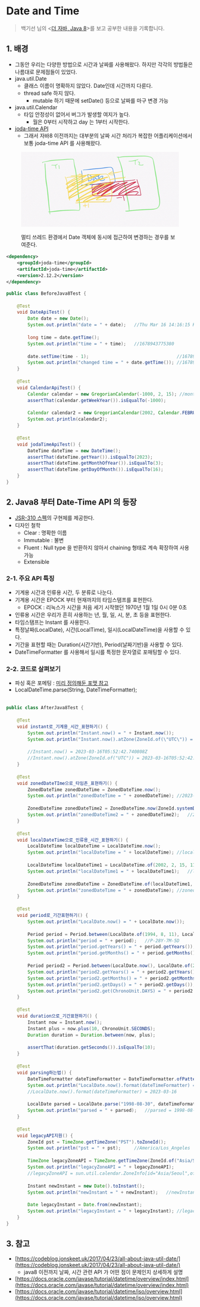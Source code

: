 # Date and Time

> 백기선 님의 <[더 자바, Java 8](https://www.inflearn.com/course/the-java-java8)>를 보고 공부한 내용을 기록합니다.&#x20;

## 1. 배경&#x20;

* 그동안 우리는 다양한 방법으로 시간과 날짜를 사용해왔다. 하지만 각각의 방법들은 나름대로 문제점들이 있었다.&#x20;
* java.util.Date&#x20;
  * 클래스 이름이 명확하지 않았다. Date인데 시간까지 다룬다.&#x20;
  * thread safe 하지 않다.
    * mutable 하기 때문에 setDate() 등으로 날짜를 마구 변경 가능 &#x20;
* java.util.Calendar
  * 타입 안정성이 없어서 버그가 발생할 여지가 높다.
    * &#x20;월은 0부터 시작하고 day 는 1부터 시작한다.&#x20;
* [joda-time API](https://www.joda.org/joda-time/)&#x20;
  * 그래서 자바8 이전까지는 대부분의 날짜 시간 처리가 복잡한 어플리케이션에서 보통 joda-time API 를 사용해왔다.&#x20;

<figure><img src="../../.gitbook/assets/image (3) (7).png" alt=""><figcaption><p>멀티 쓰레드 환경에서 Date 객체에 동시에 접근하여 변경하는 경우를 보여준다. </p></figcaption></figure>

```xml
<dependency>
    <groupId>joda-time</groupId>
    <artifactId>joda-time</artifactId>
    <version>2.12.2</version>
</dependency>
```

```java
public class BeforeJava8Test {

    @Test
    void DateApiTest() {
        Date date = new Date();
        System.out.println("date = " + date);   //Thu Mar 16 14:16:15 KST 2023

        long time = date.getTime();
        System.out.println("time = " + time);   //1678943775380

        date.setTime(time - 1);                                 //1678944050334
        System.out.println("changed time = " + date.getTime()); //1678944050333
    }

    @Test
    void CalendarApiTest() {
        Calendar calendar = new GregorianCalendar(-1000, 2, 15); //month는 0부터 시작하므로 숫자를 바로 쓸 수 없음
        assertThat(calendar.getWeekYear()).isEqualTo(-1000);

        Calendar calendar2 = new GregorianCalendar(2002, Calendar.FEBRUARY, 15);
        System.out.println(calendar2);
    }

    @Test
    void jodaTimeApiTest() {
        DateTime dateTime = new DateTime();
        assertThat(dateTime.getYear()).isEqualTo(2023);
        assertThat(dateTime.getMonthOfYear()).isEqualTo(3);
        assertThat(dateTime.getDayOfMonth()).isEqualTo(16);
    }
}
```

## 2. Java8 부터 Date-Time API 의 등장&#x20;

* [JSR-310 스펙](https://jcp.org/en/jsr/detail?id=310)의 구현체를 제공한다.&#x20;
* 디자인 철학&#x20;
  * Clear : 명확한 이름&#x20;
  * Immutable : 불변
  * Fluent : Null type 을 반환하지 않아서 chaining 형태로 계속 확장하여 사용 가능&#x20;
  * Extensible

### 2-1. 주요 API 특징&#x20;

* 기계용 시간과 인류용 시간, 두 분류로 나눈다.&#x20;
* 기계용 시간은 EPOCK 부터 현재까지의 타임스탬프를 표현한다.&#x20;
  * EPOCK : 리눅스가 시간을 처음 세기 시작했던 1970년 1월 1일 0시 0분 0초&#x20;
* 인류용 시간은 우리가 흔히 사용하는 년, 월, 일, 시, 분, 초 등을 표현한다.&#x20;
* 타임스탬프는 Instant 를 사용한다.&#x20;
* 특정날짜(LocalDate), 시간(LocalTime), 일시(LocalDateTime)을 사용할 수 있다.&#x20;
* 기간을 표현할 때는 Duration(시간기반), Period(날짜기반)을 사용할 수 있다.&#x20;
* DateTimeFormatter 를 사용해서 일시를 특정한 문자열로 포매팅할 수 있다.&#x20;

### 2-2. 코드로 살펴보기&#x20;

* 파싱 혹은 포메팅 : [미리 정의해둔 포맷 참고](https://docs.oracle.com/javase/8/docs/api/java/time/format/DateTimeFormatter.html#predefined)&#x20;
* LocalDateTime.parse(String, DateTimeFormatter);

```java

public class AfterJava8Test {

    @Test
    void instant로_기계용_시간_표현하기() {
        System.out.println("Instant.now() = " + Instant.now());
        System.out.println("Instant.now().atZone(ZoneId.of(\"UTC\")) = " + Instant.now().atZone(ZoneId.of("UTC")));

        //Instant.now() = 2023-03-16T05:52:42.740808Z
        //Instant.now().atZone(ZoneId.of("UTC")) = 2023-03-16T05:52:42.753796Z[UTC]
    }

    @Test
    void zonedDateTIme으로_타임존_표현하기() {
        ZonedDateTime zonedDateTime = ZonedDateTime.now();
        System.out.println("zonedDateTime = " + zonedDateTime); //2023-03-16T14:52:15.378961+09:00[Asia/Seoul]

        ZonedDateTime zonedDateTime2 = ZonedDateTime.now(ZoneId.systemDefault());
        System.out.println("zonedDateTime2 = " + zonedDateTime2);   //2023-03-16T14:52:15.383428+09:00[Asia/Seoul]
    }

    @Test
    void localDateTime으로_인류용_시간_표현하기() {
        LocalDateTime localDateTime = LocalDateTime.now();
        System.out.println("localDateTime = " + localDateTime); //localDateTime = 2023-03-16T14:53:32.503884

        LocalDateTime localDateTime1 = LocalDateTime.of(2002, 2, 15, 11, 23, 30);
        System.out.println("localDateTime1 = " + localDateTime1);   //localDateTime1 = 2002-02-15T11:23:30

        ZonedDateTime zonedDateTime = ZonedDateTime.of(localDateTime1, ZoneId.of("Asia/Seoul"));
        System.out.println("zonedDateTime = " + zonedDateTime); //zonedDateTime = 2002-02-15T11:23:30+09:00[Asia/Seoul]
    }

    @Test
    void period로_기간표현하기() {
        System.out.println("LocalDate.now() = " + LocalDate.now());

        Period period = Period.between(LocalDate.of(1994, 8, 11), LocalDate.now());
        System.out.println("period = " + period);   //P-28Y-7M-5D
        System.out.println("period.getYears() = " + period.getYears()); //28
        System.out.println("period.getMonths() = " + period.getMonths());   //7

        Period period2 = Period.between(LocalDate.now(), LocalDate.of(2023, 8, 11));
        System.out.println("period2.getYears() = " + period2.getYears());   //0
        System.out.println("period2.getMonths() = " + period2.getMonths()); //4
        System.out.println("period2.getDays() = " + period2.getDays());     //26
        System.out.println("period2.get(ChronoUnit.DAYS) = " + period2.get(ChronoUnit.DAYS));   //26
    }

    @Test
    void duration으로_기간표현하기() {
        Instant now = Instant.now();
        Instant plus = now.plus(10, ChronoUnit.SECONDS);
        Duration duration = Duration.between(now, plus);

        assertThat(duration.getSeconds()).isEqualTo(10);
    }

    @Test
    void parsing하는법() {
        DateTimeFormatter dateTimeFormatter = DateTimeFormatter.ofPattern("yyyy-MM-dd");
        System.out.println("LocalDate.now().format(dateTimeFormatter) = " + LocalDate.now().format(dateTimeFormatter));
        //LocalDate.now().format(dateTimeFormatter) = 2023-03-16

        LocalDate parsed = LocalDate.parse("1998-08-30", dateTimeFormatter);
        System.out.println("parsed = " + parsed);   //parsed = 1998-08-30 (localDate)
    }

    @Test
    void legacyAPI지원() {
        ZoneId pst = TimeZone.getTimeZone("PST").toZoneId();
        System.out.println("pst = " + pst);     //America/Los_Angeles

        TimeZone legacyZoneAPI = TimeZone.getTimeZone(ZoneId.of("Asia/Seoul"));
        System.out.println("legacyZoneAPI = " + legacyZoneAPI);
        //legacyZoneAPI = sun.util.calendar.ZoneInfo[id="Asia/Seoul",offset=32400000,dstSavings=0,useDaylight=false,transitions=30,lastRule=null]

        Instant newInstant = new Date().toInstant();
        System.out.println("newInstant = " + newInstant);   //newInstant = 2023-03-16T07:09:46.767Z

        Date legacyInstant = Date.from(newInstant);
        System.out.println("legacyInstant = " + legacyInstant); //legacyInstant = Thu Mar 16 16:09:46 KST 2023
    }
}
```



## 3. 참고&#x20;

* [https://codeblog.jonskeet.uk/2017/04/23/all-about-java-util-date/](https://codeblog.jonskeet.uk/2017/04/23/all-about-java-util-date/)
  * java8 이전까지 날짜, 시간 관련 API 가 어떤 점이 문제인지 상세하게 설명&#x20;
* [https://docs.oracle.com/javase/tutorial/datetime/overview/index.html](https://docs.oracle.com/javase/tutorial/datetime/overview/index.html)
* [https://docs.oracle.com/javase/tutorial/datetime/iso/overview.html](https://docs.oracle.com/javase/tutorial/datetime/iso/overview.html)

